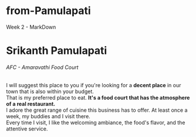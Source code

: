 # from-Pamulapati
Week 2 - MarkDown

# Srikanth Pamulapati
###### AFC - Amaravathi Food Court

I will suggest this place to you if you're looking for a **decent place** in our town that is also within your budget.<br>
That is my preferred place to eat. **It's a food court that has the atmosphere of a real restaurant.**<br>
I adore the great range of cuisine this business has to offer. At least once a week, my buddies and I visit there.<br>
Every time I visit, I like the welcoming ambiance, the food's flavor, and the attentive service.
